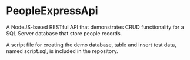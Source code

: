# PeopleExpressApi
A NodeJS-based RESTful API that demonstrates CRUD functionality for a SQL Server database that store people records.

A script file for creating the demo database, table and insert test data, named script.sql, is included in the repository.
